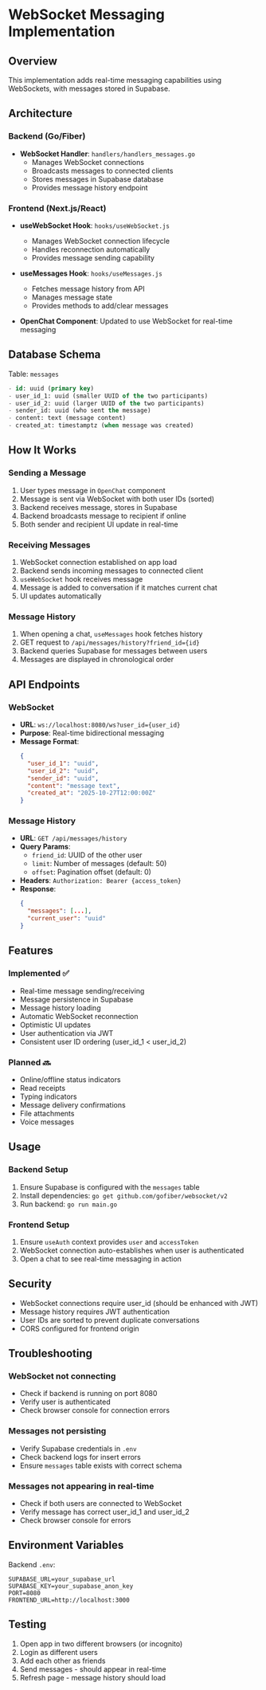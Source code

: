 # WebSocket Messaging Implementation

## Overview
This implementation adds real-time messaging capabilities using WebSockets, with messages stored in Supabase.

## Architecture

### Backend (Go/Fiber)
- **WebSocket Handler**: `handlers/handlers_messages.go`
  - Manages WebSocket connections
  - Broadcasts messages to connected clients
  - Stores messages in Supabase database
  - Provides message history endpoint

### Frontend (Next.js/React)
- **useWebSocket Hook**: `hooks/useWebSocket.js`
  - Manages WebSocket connection lifecycle
  - Handles reconnection automatically
  - Provides message sending capability
  
- **useMessages Hook**: `hooks/useMessages.js`
  - Fetches message history from API
  - Manages message state
  - Provides methods to add/clear messages

- **OpenChat Component**: Updated to use WebSocket for real-time messaging

## Database Schema

Table: `messages`
```sql
- id: uuid (primary key)
- user_id_1: uuid (smaller UUID of the two participants)
- user_id_2: uuid (larger UUID of the two participants)
- sender_id: uuid (who sent the message)
- content: text (message content)
- created_at: timestamptz (when message was created)
```

## How It Works

### Sending a Message
1. User types message in `OpenChat` component
2. Message is sent via WebSocket with both user IDs (sorted)
3. Backend receives message, stores in Supabase
4. Backend broadcasts message to recipient if online
5. Both sender and recipient UI update in real-time

### Receiving Messages
1. WebSocket connection established on app load
2. Backend sends incoming messages to connected client
3. `useWebSocket` hook receives message
4. Message is added to conversation if it matches current chat
5. UI updates automatically

### Message History
1. When opening a chat, `useMessages` hook fetches history
2. GET request to `/api/messages/history?friend_id={id}`
3. Backend queries Supabase for messages between users
4. Messages are displayed in chronological order

## API Endpoints

### WebSocket
- **URL**: `ws://localhost:8080/ws?user_id={user_id}`
- **Purpose**: Real-time bidirectional messaging
- **Message Format**:
  ```json
  {
    "user_id_1": "uuid",
    "user_id_2": "uuid",
    "sender_id": "uuid",
    "content": "message text",
    "created_at": "2025-10-27T12:00:00Z"
  }
  ```

### Message History
- **URL**: `GET /api/messages/history`
- **Query Params**:
  - `friend_id`: UUID of the other user
  - `limit`: Number of messages (default: 50)
  - `offset`: Pagination offset (default: 0)
- **Headers**: `Authorization: Bearer {access_token}`
- **Response**:
  ```json
  {
    "messages": [...],
    "current_user": "uuid"
  }
  ```

## Features

### Implemented ✅
- Real-time message sending/receiving
- Message persistence in Supabase
- Message history loading
- Automatic WebSocket reconnection
- Optimistic UI updates
- User authentication via JWT
- Consistent user ID ordering (user_id_1 < user_id_2)

### Planned 🔜
- Online/offline status indicators
- Read receipts
- Typing indicators
- Message delivery confirmations
- File attachments
- Voice messages

## Usage

### Backend Setup
1. Ensure Supabase is configured with the `messages` table
2. Install dependencies: `go get github.com/gofiber/websocket/v2`
3. Run backend: `go run main.go`

### Frontend Setup
1. Ensure `useAuth` context provides `user` and `accessToken`
2. WebSocket connection auto-establishes when user is authenticated
3. Open a chat to see real-time messaging in action

## Security
- WebSocket connections require user_id (should be enhanced with JWT)
- Message history requires JWT authentication
- User IDs are sorted to prevent duplicate conversations
- CORS configured for frontend origin

## Troubleshooting

### WebSocket not connecting
- Check if backend is running on port 8080
- Verify user is authenticated
- Check browser console for connection errors

### Messages not persisting
- Verify Supabase credentials in `.env`
- Check backend logs for insert errors
- Ensure `messages` table exists with correct schema

### Messages not appearing in real-time
- Check if both users are connected to WebSocket
- Verify message has correct user_id_1 and user_id_2
- Check browser console for errors

## Environment Variables

Backend `.env`:
```env
SUPABASE_URL=your_supabase_url
SUPABASE_KEY=your_supabase_anon_key
PORT=8080
FRONTEND_URL=http://localhost:3000
```

## Testing
1. Open app in two different browsers (or incognito)
2. Login as different users
3. Add each other as friends
4. Send messages - should appear in real-time
5. Refresh page - message history should load
